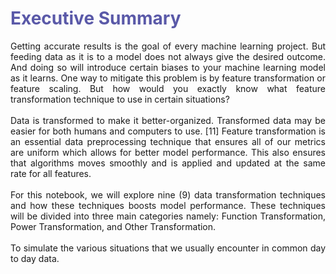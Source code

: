 <h1 style="color:#5A59A8">Executive Summary</h1>

<div style="text-align: justify">Getting accurate results is the goal of every machine learning project. But feeding data as it is to a model does not always give the desired outcome. And doing so will introduce certain biases to your machine learning model as it learns. One way to mitigate this problem is by feature transformation or feature scaling. But how would you exactly know what feature transformation technique to use in certain situations?</div>
&nbsp

<div style="text-align: justify">Data is transformed to make it better-organized. Transformed data may be easier for both humans and computers to use. [11] Feature transformation is an essential data preprocessing technique that ensures all of our metrics are uniform which allows for better model performance. This also ensures that algorithms moves smoothly and is applied and updated at the same rate for all features.</div>
&nbsp

<div style="text-align: justify">For this notebook, we will explore nine (9) data transformation techniques and how these techniques boosts model performance. These techniques will be divided into three main categories namely: Function Transformation, Power Transformation, and Other Transformation. </div>
&nbsp

<div style="text-align: justify">To simulate the various situations that we usually encounter in common day to day data.</div>
